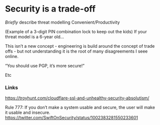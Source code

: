 # Security is a trade-off

*Briefly* describe threat modelling
Convenient/Productivity

(Example of a 3-digit PIN combination lock to keep out the kids)
If your threat model is a 6-year old...

This isn’t a new concept - engineering is build around the concept of trade offs - but not understanding it is the root of many disagreements I seee online. 

“You should use PGP, it’s more secure!”

Etc

### Links

https://troyhunt.com/cloudflare-ssl-and-unhealthy-security-absolutism/

Rule 777:
If you don’t make a system usable and secure, the user will make it usable and insecure.
https://twitter.com/SwiftOnSecurity/status/1002383281550233601
 
 